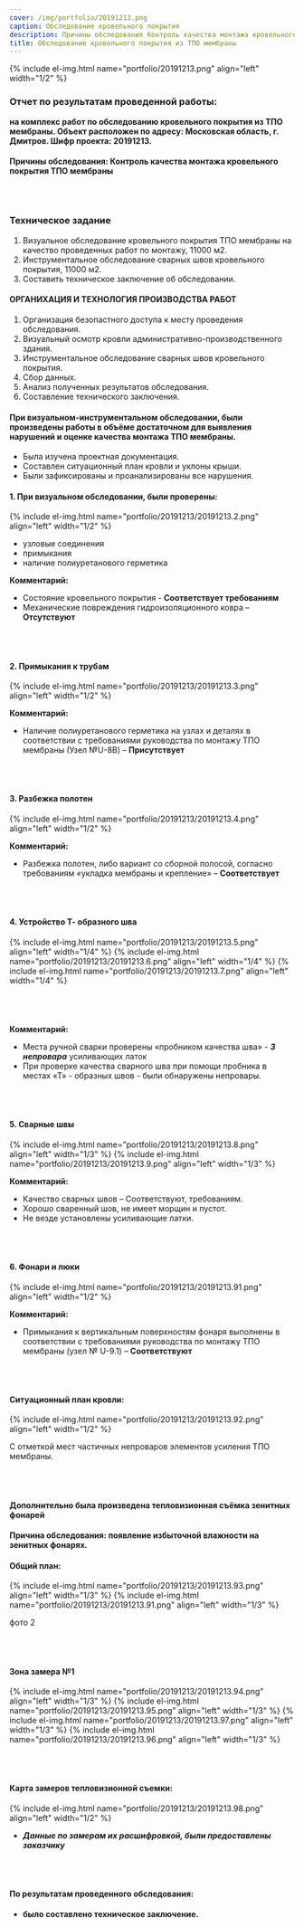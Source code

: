 ```yaml
---
cover: /img/portfolio/20191213.png
caption: Обследование кровельного покрытия
description: Причины обследования Контроль качества монтажа кровельного покрытия ТПО мембраны
title: Обследование кровельного покрытия из ТПО мембраны
---
```


{% include el-img.html name="portfolio/20191213.png" align="left" width="1/2" %}
 
### **Отчет по результатам проведенной работы:**
**на комплекс работ по обследованию кровельного покрытия из ТПО мембраны.
 Объект расположен по адресу: Московская область, г. Дмитров.
Шифр проекта: 20191213.**	

#### **Причины обследования: Контроль качества монтажа кровельного покрытия ТПО мембраны**
###### &nbsp;  



### **Техническое задание**
1.	Визуальное обследование кровельного покрытия ТПО мембраны на качество проведенных работ по  монтажу, 11000 м2.
2.	Инструментальное обследование сварных швов кровельного покрытия, 11000 м2.
3.	Составить техническое заключение об обследовании.

#### **ОРГАНИХАЦИЯ И ТЕХНОЛОГИЯ ПРОИЗВОДСТВА РАБОТ**
1.	Организация безопастного доступа к месту проведения обследования.
2.	Визуальный осмотр кровли административно-производственного здания. 
3.	Инструментальное обследование сварных швов кровельного покрытия.
4.	Сбор данных.
5.	Анализ полученных результатов обследования.
6.	Составление технического заключения.

#### **При визуальном-инструментальном обследовании, были произведены работы в объёме достаточном для выявления нарушений и оценке качества монтажа ТПО мембраны.**
- Была изучена проектная документация.
- Составлен ситуационный план кровли и уклоны крыши.
- Были зафиксированы и проанализированы все нарушения.


#### **1. При визуальном обследовании, были проверены:**
{% include el-img.html name="portfolio/20191213/20191213.2.png" align="left" width="1/2" %}
- узловые соединения
- примыкания
- наличие полиуретанового герметика   
  
**Комментарий:** 
- Состояние кровельного покрытия - **Соответствует требованиям**
- Механические повреждения гидроизоляционного ковра – **Отсутствуют**
###### &nbsp;  

#### **2. Примыкания к трубам**
{% include el-img.html name="portfolio/20191213/20191213.3.png" align="left" width="1/2" %}

 
**Комментарий:** 
- Наличие полиуретанового герметика на узлах и деталях в соответствии с требованиями руководства по монтажу ТПО мембраны (Узел №U-8B)  – **Присутствует**
###### &nbsp;  

#### **3. Разбежка полотен**
{% include el-img.html name="portfolio/20191213/20191213.4.png" align="left" width="1/2" %}

   
**Комментарий:** 
- Разбежка полотен, либо вариант со сборной полосой, согласно требованиям «укладка мембраны и крепление» – **Соответствует**
###### &nbsp;  

#### **4. Устройство Т- образного шва**
{% include el-img.html name="portfolio/20191213/20191213.5.png" align="left" width="1/4" %}
{% include el-img.html name="portfolio/20191213/20191213.6.png" align="left" width="1/4" %}
{% include el-img.html name="portfolio/20191213/20191213.7.png" align="left" width="1/4" %}


     
###### &nbsp;  
**Комментарий:** 
- Места ручной сварки проверены «пробником качества шва» - ***3 непровара*** усиливающих латок
- При проверке качества сварного шва при помощи пробника в местах «Т» - образных швов - были обнаружены непровары.
###### &nbsp;  

#### **5. Сварные швы**
{% include el-img.html name="portfolio/20191213/20191213.8.png" align="left" width="1/3" %}
{% include el-img.html name="portfolio/20191213/20191213.9.png" align="left" width="1/3" %}

 
**Комментарий:** 
- Качество сварных швов – Соответствуют, требованиям.
- Хорошо сваренный шов, не имеет морщин и пустот.
- Не везде установлены усиливающие латки.
###### &nbsp;  

#### **6. Фонари и люки**
{% include el-img.html name="portfolio/20191213/20191213.91.png" align="left" width="1/2" %}

 
**Комментарий:** 
- Примыкания к вертикальным поверхностям фонаря выполнены в соответствии с требованиями руководства по монтажу ТПО мембраны (узел № U-9.1) – **Соответствуют**
###### &nbsp;  

#### **Ситуационный план кровли:**
{% include el-img.html name="portfolio/20191213/20191213.92.png" align="left" width="1/2" %}

 
С отметкой мест частичных непроваров элементов усиления ТПО мембраны.
###### &nbsp;  

#### **Дополнительно была произведена тепловизионная съёмка зенитных фонарей**
#### Причина обследования: появление избыточной влажности на зенитных фонарях.
#### **Общий план:**
{% include el-img.html name="portfolio/20191213/20191213.93.png" align="left" width="1/3" %}
{% include el-img.html name="portfolio/20191213/20191213.91.png" align="left" width="1/3" %}

  фото 2
###### &nbsp;  

#### **Зона замера №1**
{% include el-img.html name="portfolio/20191213/20191213.94.png" align="left" width="1/3" %}
{% include el-img.html name="portfolio/20191213/20191213.95.png" align="left" width="1/3" %}
{% include el-img.html name="portfolio/20191213/20191213.97.png" align="left" width="1/3" %}
{% include el-img.html name="portfolio/20191213/20191213.96.png" align="left" width="1/3" %}

   
   
###### &nbsp;  

#### **Карта замеров тепловизионной съемки:**
{% include el-img.html name="portfolio/20191213/20191213.98.png" align="left" width="1/2" %}

 

- ***Данные по замерам их расшифровкой, были предоставлены заказчику***
###### &nbsp;  

#### **По результатам проведенного обследования:**
- **было составлено техническое заключение.** 

